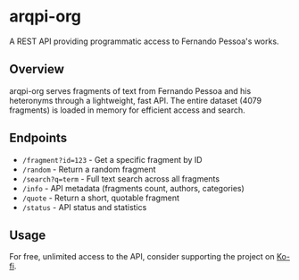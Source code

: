 # arqpi-org

A REST API providing programmatic access to Fernando Pessoa's works.

## Overview

arqpi-org serves fragments of text from Fernando Pessoa and his heteronyms through a lightweight, fast API. The entire dataset (4079 fragments) is loaded in memory for efficient access and search.

## Endpoints

- `/fragment?id=123` - Get a specific fragment by ID
- `/random` - Return a random fragment
- `/search?q=term` - Full text search across all fragments
- `/info` - API metadata (fragments count, authors, categories)
- `/quote` - Return a short, quotable fragment
- `/status` - API status and statistics

## Usage

For free, unlimited access to the API, consider supporting the project on [Ko-fi](https://ko-fi.com).
